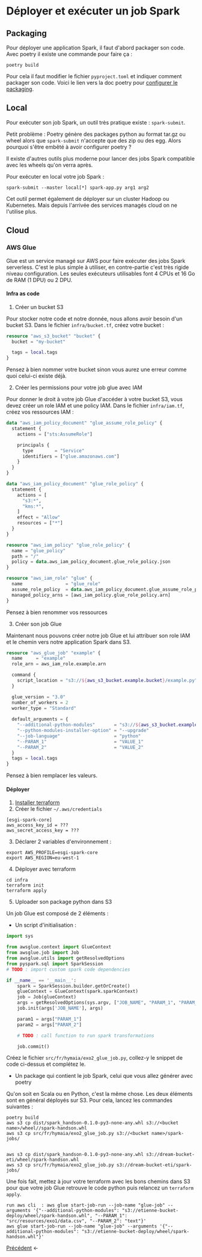 # Déployer et exécuter un job Spark

## Packaging

Pour déployer une application Spark, il faut d'abord packager son code. Avec poetry il existe une commande pour faire ça :

```shell
poetry build
```

Pour cela il faut modifier le fichier `pyproject.toml` et indiquer comment packager son code. Voici le lien vers la doc poetry pour [configurer le packaging](https://python-poetry.org/docs/pyproject/#packages).

## Local

Pour exécuter son job Spark, un outil très pratique existe : `spark-submit`.

Petit problème : Poetry génère des packages python au format tar.gz ou wheel alors que `spark-submit` n'accepte que des zip ou des egg. Alors pourquoi s'être embêté à avoir configurer poetry ?

Il existe d'autres outils plus moderne pour lancer des jobs Spark compatible avec les wheels qu'on verra après.

Pour exécuter en local votre job Spark :

```shell
spark-submit --master local[*] spark-app.py arg1 arg2
```

Cet outil permet également de déployer sur un cluster Hadoop ou Kubernetes. Mais depuis l'arrivée des services managés cloud on ne l'utilise plus. 

## Cloud

### AWS Glue

Glue est un service managé sur AWS pour faire exécuter des jobs Spark serverless. C'est le plus simple à utiliser, en contre-partie c'est très rigide niveau configuration. Les seules exécuteurs utilisables font 4 CPUs et 16 Go de RAM (1 DPU) ou 2 DPU.

#### Infra as code

1. Créer un bucket S3

Pour stocker notre code et notre donnée, nous allons avoir besoin d'un bucket S3. Dans le fichier `infra/bucket.tf`, créez votre bucket :

```terraform
resource "aws_s3_bucket" "bucket" {
  bucket = "my-bucket"

  tags = local.tags
}
```

Pensez à bien nommer votre bucket sinon vous aurez une erreur comme quoi celui-ci existe déjà.

2. Créer les permissions pour votre job glue avec IAM

Pour donner le droit à votre job Glue d'accéder à votre bucket S3, vous devez créer un role IAM et une policy IAM. Dans le fichier `infra/iam.tf`, créez vos ressources IAM :

```terraform
data "aws_iam_policy_document" "glue_assume_role_policy" {
  statement {
    actions = ["sts:AssumeRole"]

    principals {
      type        = "Service"
      identifiers = ["glue.amazonaws.com"]
    }
  }
}

data "aws_iam_policy_document" "glue_role_policy" {
  statement {
    actions = [
      "s3:*",
      "kms:*",
    ]
    effect = "Allow"
    resources = ["*"]
  }
}

resource "aws_iam_policy" "glue_role_policy" {
  name = "glue_policy"
  path = "/"
  policy = data.aws_iam_policy_document.glue_role_policy.json
}

resource "aws_iam_role" "glue" {
  name                = "glue_role"
  assume_role_policy  = data.aws_iam_policy_document.glue_assume_role_policy.json
  managed_policy_arns = [aws_iam_policy.glue_role_policy.arn]
}
```

Pensez à bien renommer vos ressources

3. Créer son job Glue

Maintenant nous pouvons créer notre job Glue et lui attribuer son role IAM et le chemin vers notre application Spark dans S3. 

```terraform
resource "aws_glue_job" "example" {
  name     = "example"
  role_arn = aws_iam_role.example.arn

  command {
    script_location = "s3://${aws_s3_bucket.example.bucket}/example.py"
  }

  glue_version = "3.0"
  number_of_workers = 2
  worker_type = "Standard"
  
  default_arguments = {
    "--additional-python-modules"       = "s3://${aws_s3_bucket.example.bucket}/prefix/lib_A.whl"
    "--python-modules-installer-option" = "--upgrade"
    "--job-language"                    = "python"
    "--PARAM_1"                         = "VALUE_1"
    "--PARAM_2"                         = "VALUE_2"
  }
  tags = local.tags
}
```

Pensez à bien remplacer les valeurs.

#### Déployer

1. [Installer terraform](https://developer.hashicorp.com/terraform/tutorials/aws-get-started/install-cli)
2. Créer le fichier `~/.aws/credentials`

```shell
[esgi-spark-core]
aws_access_key_id = ???
aws_secret_access_key = ???
```

3. Déclarer 2 variables d'environnement :

```shell
export AWS_PROFILE=esgi-spark-core
export AWS_REGION=eu-west-1
```

4. Déployer avec terraform

```shell
cd infra
terraform init
terraform apply
```

5. Uploader son package python dans S3

Un job Glue est composé de 2 éléments :
* Un script d'initialisation :
```python
import sys

from awsglue.context import GlueContext
from awsglue.job import Job
from awsglue.utils import getResolvedOptions
from pyspark.sql import SparkSession
# TODO : import custom spark code dependencies

if __name__ == '__main__':
    spark = SparkSession.builder.getOrCreate()
    glueContext = GlueContext(spark.sparkContext)
    job = Job(glueContext)
    args = getResolvedOptions(sys.argv, ["JOB_NAME", "PARAM_1", "PARAM_2"])
    job.init(args['JOB_NAME'], args)

    param1 = args["PARAM_1"]
    param2 = args["PARAM_2"]

    # TODO : call function to run spark transformations

    job.commit()
```

Créez le fichier `src/fr/hymaia/exo2_glue_job.py`, collez-y le snippet de code ci-dessus et complétez le.

* Un package qui contient le job Spark, celui que vous allez générer avec poetry

Qu'on soit en Scala ou en Python, c'est la même chose. Les deux éléments sont en général déployés sur S3. Pour cela, lancez les commandes suivantes :

```shell
poetry build
aws s3 cp dist/spark_handson-0.1.0-py3-none-any.whl s3://<bucket name>/wheel//spark-handson.whl
aws s3 cp src/fr/hymaia/exo2_glue_job.py s3://<bucket name>/spark-jobs/


aws s3 cp dist/spark_handson-0.1.0-py3-none-any.whl s3://dream-bucket-eti/wheel/spark-handson.whl
aws s3 cp src/fr/hymaia/exo2_glue_job.py s3://dream-bucket-eti/spark-jobs/
```

Une fois fait, mettez à jour votre terraform avec les bons chemins dans S3 pour que votre job Glue retrouve le code python puis relancez un `terraform apply`.

```
run aws cli  : aws glue start-job-run --job-name "glue-job" --arguments '{"--additional-python-modules": "s3://etienne-bucket-deploy/wheel/spark-handson.whl", "--PARAM_1": "src/resources/exo1/data.csv", "--PARAM_2": "text"}'
aws glue start-job-run --job-name "glue-job" --arguments '{"--additional-python-modules": "s3://etienne-bucket-deploy/wheel/spark-handson.whl"}'
```


[Précédent](exo4.md) <-
